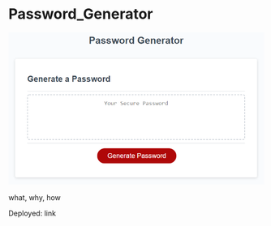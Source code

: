 # Password_Generator

![screen shot of generator](./Assets/img/03-javascript-homework-demo.png)

what, why, how

Deployed: link